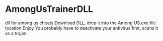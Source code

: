 # AmongUsTrainerDLL
dll for among us cheats
Download DLL, drop it into the Among US.exe file location
Enjoy
You probably have to deactivate your antivirus first, scans it as a trojan.
